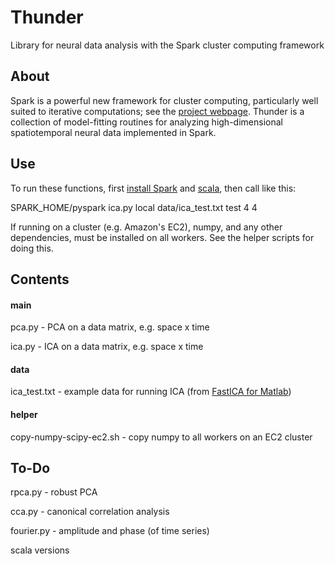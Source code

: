 Thunder
=======

Library for neural data analysis with the Spark cluster computing framework

## About

Spark is a powerful new framework for cluster computing, particularly well suited to iterative computations; see the [project webpage](http://spark-project.org/documentation.html). Thunder is a collection of model-fitting routines for analyzing high-dimensional spatiotemporal neural data implemented in Spark.

## Use

To run these functions, first [install Spark](http://spark-project.org/downloads/) and [scala](http://www.scala-lang.org/downloads), then call like this:

SPARK_HOME/pyspark ica.py local data/ica_test.txt test 4 4

If running on a cluster (e.g. Amazon's EC2), numpy, and any other dependencies, must be installed on all workers. See the helper scripts for doing this.

## Contents

#### main
pca.py - PCA on a data matrix, e.g. space x time

ica.py - ICA on a data matrix, e.g. space x time

#### data
ica_test.txt - example data for running ICA (from [FastICA for Matlab](http://research.ics.aalto.fi/ica/fastica/code/dlcode.shtml))

#### helper
copy-numpy-scipy-ec2.sh - copy numpy to all workers on an EC2 cluster


## To-Do

rpca.py - robust PCA

cca.py - canonical correlation analysis

fourier.py - amplitude and phase (of time series)

scala versions
